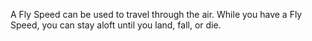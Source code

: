 A Fly Speed can be used to travel through the air. While you have a Fly Speed, you can stay aloft until you land, fall, or die.